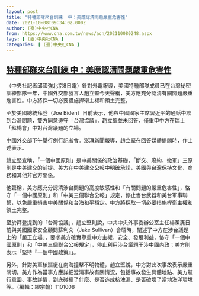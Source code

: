 ```yaml
---
layout: post
title: "特種部隊來台訓練  中：美應認清問題嚴重危害性"
date: 2021-10-08T09:34:02.000Z
author: (臺)中央社CNA
from: https://www.cna.com.tw/news/acn/202110080248.aspx
tags: [ (臺)中央社CNA ]
categories: [ (臺)中央社CNA ]
---
```

<!--1633685642000-->
[特種部隊來台訓練  中：美應認清問題嚴重危害性](https://www.cna.com.tw/news/acn/202110080248.aspx)
------

<div>
<div></div><div><p>（中央社記者邱國強北京8日電）針對外電報導，美國特種部隊成員已在台灣秘密訓練部隊一年，中國外交部發言人趙立堅今天聲稱，美方應充分認清有關問題嚴重危害性。中方將採一切必要措施捍衛主權和領土完整。</p><p>至於美國總統拜登（Joe Biden）日前表示，他與中國國家主席習近平的通話中談到台灣問題，雙方同意遵守「台灣協議」，趙立堅並未回答，僅重申中方在瑞士「蘇楊會」中對台灣議題的立場。</p><p>中國外交部下午舉行例行記者會。澎湃新聞報導，趙立堅在回答媒體提問時，作上述表示。</p><p>趙立堅宣稱，「一個中國原則」是中美關係的政治基礎，「斷交、廢約、撤軍」三原則是中美建交的前提。美方在中美建交公報中明確承諾，美國與台灣保持文化、商務和其他非官方關係。</p><p>他聲稱，美方應充分認清涉台問題的高度敏感性和「有關問題的嚴重危害性」，恪守「一個中國原則」和「中美三個聯合公報」規定，停止售台武器和美台軍事聯繫，以免嚴重損害中美關係和台海和平穩定。中方將採取一切必要措施捍衛主權和領土完整。</p><p>至於拜登提到的「台灣協議」，趙立堅則說，中共中央外事委辦公室主任楊潔篪日前與美國國家安全顧問蘇利文（Jake Sullivan）會晤時，闡述了中方在涉台議題上的「嚴正立場」，要求美方確實尊重中方主權、安全、發展利益，恪守「一個中國原則」和「中美三個聯合公報規定」，停止利用涉台議題干涉中國內政；美方則表示「堅持『一個中國政策』」。</p><p>另外，針對美軍核潛艇在南海撞擊不明物體，趙立堅說，中方對此次事故表示嚴重關切。美方作為當事方應詳細澄清事故有關情況，包括事故發生具體地點、美方航行意圖、事故詳情，到底碰撞了什麼、是否造成核洩漏、是否破壞了當地海洋環境等。（編輯：繆宗翰）1101008</p></div>
</div>
